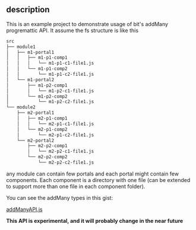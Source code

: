 ## description
This is an example project to demonstrate usage of bit's addMany progremattic API.
It assume the fs structure is like this
```sh
src
├── module1
│   ├── m1-portal1
│   │   ├── m1-p1-comp1
│   │   │   └── m1-p1-c1-file1.js
│   │   └── m1-p1-comp2
│   │       └── m1-p1-c2-file1.js
│   └── m1-portal2
│       ├── m1-p2-comp1
│       │   └── m1-p2-c1-file1.js
│       └── m1-p2-comp2
│           └── m1-p2-c2-file1.js
└── module2
    ├── m2-portal1
    │   ├── m2-p1-comp1
    │   │   └── m2-p1-c1-file1.js
    │   └── m2-p1-comp2
    │       └── m2-p1-c2-file1.js
    └── m2-portal2
        ├── m2-p2-comp1
        │   └── m2-p2-c1-file1.js
        └── m2-p2-comp2
            └── m2-p2-c2-file1.js
```
any module can contain few portals and each portal might contain few components.
Each component is a directory with one file (can be extended to support more than one file in each component folder).

You can see the addMany types in this gist:

[addManyAPI.js](https://gist.github.com/GiladShoham/b59ee81cd806aa1510b11cd2a1405420)

**This API is experimental, and it will probably change in the near future** 